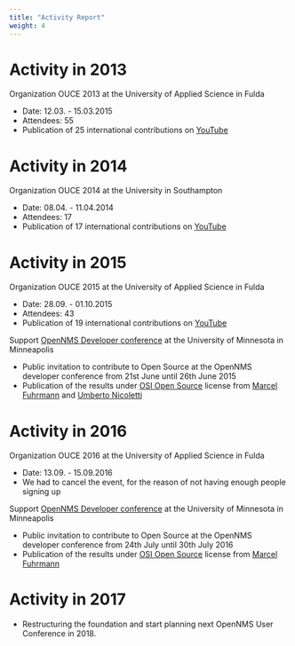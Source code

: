 ```yaml
---
title: "Activity Report"
weight: 4
---
```


# Activity in 2013

Organization OUCE 2013 at the University of Applied Science in Fulda

* Date: 12.03. - 15.03.2015
* Attendees: 55
* Publication of 25 international contributions on [YouTube](https://www.youtube.com/watch?v=NtNtgIH05aE&list=PLsXgBGH3nG7hrFARHUKTIP6N-OePAOhVP)

# Activity in 2014

Organization OUCE 2014 at the University in Southampton

* Date: 08.04. - 11.04.2014
* Attendees: 17
* Publication of 17 international contributions on [YouTube](https://www.youtube.com/watch?v=NEl8Br7lB2o&list=PLsXgBGH3nG7gQcYc-XlADHBa5HZ5Av-u8)

# Activity in 2015

Organization OUCE 2015 at the University of Applied Science in Fulda

* Date: 28.09. - 01.10.2015
* Attendees: 43
* Publication of 19 international contributions on [YouTube](https://www.youtube.com/watch?v=rI4x-Mbq7MI&list=PLsXgBGH3nG7iVEYX_I-SkGnwIVfXGTn1-)

Support [OpenNMS Developer conference](https://wiki.opennms.org/wiki/Dev-Jam_2015) at the University of Minnesota in Minneapolis

* Public invitation to contribute to Open Source at the OpenNMS developer conference from 21st June until 26th June 2015
* Publication of the results under [OSI Open Source](https://opensource.org/osd) license from [Marcel Fuhrmann](https://wiki.opennms.org/wiki/Dev-Jam_2015/FortinetDatacollection) and [Umberto Nicoletti](https://wiki.opennms.org/wiki/Dev-Jam_2015/elasticsearch)

# Activity in 2016

Organization OUCE 2016 at the University of Applied Science in Fulda

* Date: 13.09. - 15.09.2016
* We had to cancel the event, for the reason of not having enough people signing up

Support [OpenNMS Developer conference](https://wiki.opennms.org/wiki/Dev-Jam_2016) at the University of Minnesota in Minneapolis

* Public invitation to contribute to Open Source at the OpenNMS developer conference from 24th July until 30th July 2016
* Publication of the results under [OSI Open Source](https://opensource.org/osd) license from [Marcel Fuhrmann](https://wiki.opennms.org/wiki/Dev-Jam_2016/LANCOM_Support)

# Activity in 2017

* Restructuring the foundation and start planning next OpenNMS User Conference in 2018.
